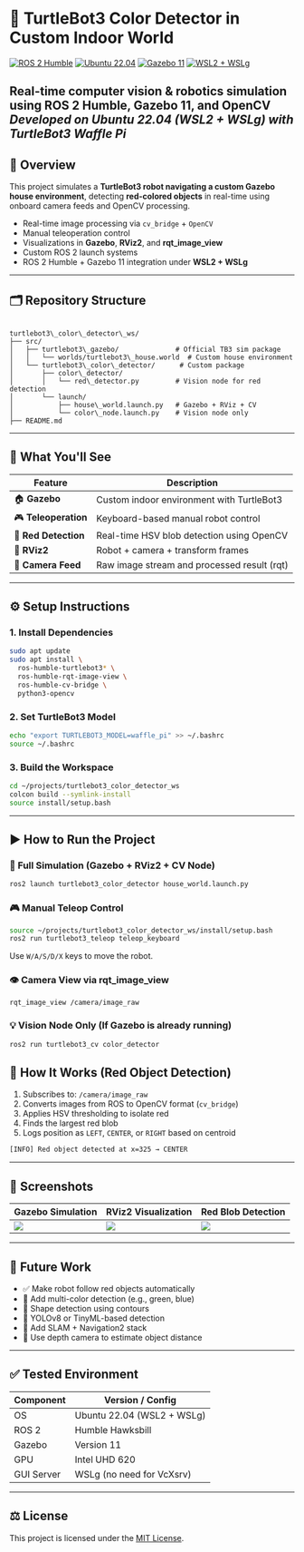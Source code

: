# 🧠  TurtleBot3 Color Detector in Custom Indoor World

[![ROS 2 Humble](https://img.shields.io/badge/ROS%202-Humble-blue)](https://docs.ros.org/en/humble/) [![Ubuntu 22.04](https://img.shields.io/badge/Ubuntu-22.04-orange)](https://ubuntu.com/) [![Gazebo 11](https://img.shields.io/badge/Gazebo-11-brightgreen)](https://gazebosim.org/) [![WSL2 + WSLg](https://img.shields.io/badge/WSL2-WSLg-lightgrey)](https://learn.microsoft.com/windows/wsl/)

**Real-time computer vision & robotics simulation using ROS 2 Humble, Gazebo 11, and OpenCV**  
*Developed on Ubuntu 22.04 (WSL2 + WSLg) with TurtleBot3 Waffle Pi*
---

## 🚀 Overview

This project simulates a **TurtleBot3 robot navigating a custom Gazebo house environment**, detecting **red-colored objects** in real-time using onboard camera feeds and OpenCV processing.

- Real-time image processing via `cv_bridge` + `OpenCV`
- Manual teleoperation control
- Visualizations in **Gazebo**, **RViz2**, and **rqt_image_view**
- Custom ROS 2 launch systems
- ROS 2 Humble + Gazebo 11 integration under **WSL2 + WSLg**

---

## 🗂️ Repository Structure

```

turtlebot3\_color\_detector\_ws/
├── src/
│   ├── turtlebot3\_gazebo/              # Official TB3 sim package
│   │   └── worlds/turtlebot3\_house.world  # Custom house environment
│   └── turtlebot3\_color\_detector/      # Custom package
│       ├── color\_detector/
│       │   └── red\_detector.py         # Vision node for red detection
│       └── launch/
│           ├── house\_world.launch.py   # Gazebo + RViz + CV
│           └── color\_node.launch.py    # Vision node only
├── README.md

````

---

## 🧪 What You'll See

| Feature                    | Description                                      |
|----------------------------|--------------------------------------------------|
| 🏠 **Gazebo**              | Custom indoor environment with TurtleBot3       |
| 🎮 **Teleoperation**       | Keyboard-based manual robot control             |
| 🔴 **Red Detection**       | Real-time HSV blob detection using OpenCV       |
| 🧭 **RViz2**               | Robot + camera + transform frames               |
| 📸 **Camera Feed**        | Raw image stream and processed result (rqt)      |

---

## ⚙️ Setup Instructions

### 1. Install Dependencies

```bash
sudo apt update
sudo apt install \
  ros-humble-turtlebot3* \
  ros-humble-rqt-image-view \
  ros-humble-cv-bridge \
  python3-opencv
````

### 2. Set TurtleBot3 Model

```bash
echo "export TURTLEBOT3_MODEL=waffle_pi" >> ~/.bashrc
source ~/.bashrc
```

### 3. Build the Workspace

```bash
cd ~/projects/turtlebot3_color_detector_ws
colcon build --symlink-install
source install/setup.bash
```

---

## ▶️ How to Run the Project

### 🔄 Full Simulation (Gazebo + RViz2 + CV Node)

```bash
ros2 launch turtlebot3_color_detector house_world.launch.py
```

### 🎮 Manual Teleop Control

```bash
source ~/projects/turtlebot3_color_detector_ws/install/setup.bash
ros2 run turtlebot3_teleop teleop_keyboard
```

Use `W/A/S/D/X` keys to move the robot.

### 👁️  Camera View via rqt_image_view

```bash
rqt_image_view /camera/image_raw
```

### 💡 Vision Node Only (If Gazebo is already running)

```bash
ros2 run turtlebot3_cv color_detector
```

## 🧠 How It Works (Red Object Detection)

1. Subscribes to: `/camera/image_raw`
2. Converts images from ROS to OpenCV format (`cv_bridge`)
3. Applies HSV thresholding to isolate red
4. Finds the largest red blob
5. Logs position as `LEFT`, `CENTER`, or `RIGHT` based on centroid

```bash
[INFO] Red object detected at x=325 → CENTER
```

---

## 📸 Screenshots

| Gazebo Simulation    | RViz2 Visualization | Red Blob Detection      |
| -------------------- | ------------------- | ----------------------- |
| ![](docs/gazebo.png) | ![](docs/rviz.png)  | ![](docs/detection.png) |

---

## 🔧 Future Work

* ✅ Make robot follow red objects automatically
* 🔲 Add multi-color detection (e.g., green, blue)
* 🔲 Shape detection using contours
* 🔲 YOLOv8 or TinyML-based detection
* 🔲 Add SLAM + Navigation2 stack
* 🔲 Use depth camera to estimate object distance

---

## ✅ Tested Environment

| Component  | Version / Config           |
| ---------- | -------------------------- |
| OS         | Ubuntu 22.04 (WSL2 + WSLg) |
| ROS 2      | Humble Hawksbill           |
| Gazebo     | Version 11                 |
| GPU        | Intel UHD 620              |
| GUI Server | WSLg (no need for VcXsrv)  |

---

## ⚖️ License

This project is licensed under the [MIT License](LICENSE).

```
